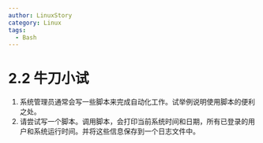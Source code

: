 ```yaml
---
author: LinuxStory
category: Linux
tags:
  - Bash
---
```

# 2.2 牛刀小试

1. 系统管理员通常会写一些脚本来完成自动化工作。试举例说明使用脚本的便利之处。
2. 请尝试写一个脚本。调用脚本，会打印当前系统时间和日期，所有已登录的用户和系统运行时间。并将这些信息保存到一个日志文件中。

